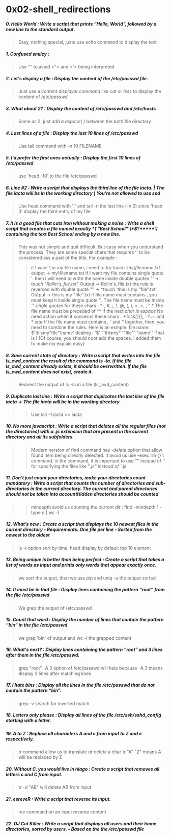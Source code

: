 # 0x02-shell_redirections

##### 0. Hello World :  Write a script that prints “Hello, World”, followed by a new line to the standard output.
> Easy, nothing special, juste use echo command to display the text

##### 1. Confused smiley :
> Use "" to avoid <"> and <'> being interpreted

##### 2. Let's display a file : Display the content of the /etc/passwd file.
> Just use a *content displayer command* like *cat* or *less* to display the content of */etc/passwd*

##### 3. What about 2? : Display the content of /etc/passwd and /etc/hosts
> Same as 2, just add  *a aspace( )* between the both file directory

##### 4. Last lines of a file : Display the last 10 lines of /etc/passwd
> Use tail command with -n 10 FILENAME

##### 5. I'd prefer the first ones actually : Display the first 10 lines of /etc/passwd
>use 'head -10' to the file /etc/passwd

##### 6. Line #2  : Write a script that displays the third line of the file iacta. | The file iacta will be in the working directory | You’re not allowed to use sed
> Use head command with '|' and tail -n the last line (-n 3) since 'head 3' display the third entry of my file
##### 7. It is a good file that cuts iron without making a noise : Write a shell script that creates a file named exactly \*\\'"Best School"\'\\*$\?\*\*\*\*\*:) containing the text Best School ending by a new line.
> This was not simple and quit difficult. But easy when you understand the process. 
> They are some special chars that requires '' to be considered ass a part of the title. For example : 
>> if I want \ in my file name, i need to try *touch 'my\filename.txt'*. output -> my\filename.txt 
>> if I want my file contains single quote '. then i will need to write the name inside double quotes ""->  *touch "Rollin's_file.txt"* Output -> Rollin's_file.txt
>> the rule is reversed with double quote "" -> *touch 'this is my "file".txt' Output -> this is my "file".txt
>> if file name must contains \, you must keep it inside single quote ''. 
>> The file name must be inside *'' single quotes* for these chars : *-, #, ;, !, @, (, ), <, >, \, " *
>> The file name must be preceded of *\* if the next *char is espace*
>> No need action when it concerns these chars : *+%^&[]{}_=?.:~* and * *star*
>> If the file name must contains *, '* and *"* together, then, you need to combine the rules. Here is an exmple:
>> file name: $'thismy"file"\name'
>> dealing : '$' "'thismy" '"file"\' "name'"
>> That is ! {Of course, you should noot add the spaces. I added them to make my explain easy}

##### 8. Save current state of directory : Write a script that writes into the file ls_cwd_content the result of the command ls -la. If the file ls_cwd_content already exists, it should be overwritten. If the file ls_cwd_content does not exist, create it.
>Redirect the output of ls -la in a file (ls_cwd_content) 

##### 9. Duplicate last line : Write a script that duplicates the last line of the file iacta -> The file iacta will be in the working directory
>> Use tail -1 iacta >> iacta

##### 10. No more javascript : Write a script that deletes all the regular files (not the directories) with a .js extension that are present in the current directory and all its subfolders.
>> Modern version of find command has *-delete* option that allow found item being directly delected. It avoid us use -exec rm {} \ command. in the command, it is important to use "" instead of '' for specifying the files like "*.js" instead of '*.js'

##### 11. Don't just count your directories, make your directories count mandatory : Write a script that counts the number of directories and sub-directories in the current directory.    The current and parent directories should not be taken into accountHidden directories should be counted
>>mindepth avoid us counting the current dir : find -mindepth 1 -type d | wc -l 

##### 12. What’s new : Create a script that displays the 10 newest files in the current directory - Requirements: One file per line - Sorted from the newest to the oldest
>ls -t option sort by time, head display by default top 10 element

##### 13. Being unique is better than being perfect : Create a script that takes a list of words as input and prints only words that appear exactly once.
> we sort the output, then we use pip and uniq -u the output sorted

##### 14. It must be in that file : Display lines containing the pattern “root” from the file /etc/passwd
> We grep the output of /etc/passwd

##### 15. Count that word : Display the number of lines that contain the pattern “bin” in the file /etc/passwd
>we grep 'bin' of output and wc -l the grepped content

##### 16. What's next?  : Display lines containing the pattern “root” and 3 lines after them in the file /etc/passwd.
> grep "root"  -A 3 option of /etc/passwd will help because -A 3 means display 3 lines after matching lines 

##### 17. I hate bins : Display all the lines in the file /etc/passwd that do not contain the pattern “bin”.
> grep -v search for inverted match

##### 18. Letters only please : Display all lines of the file /etc/ssh/sshd_config starting with a letter.
> 

##### 19. A to Z : Replace all characters A and c from input to Z and e respectively.
> tr command allow us to translate or delete a char tr "A" "Z" means A will be replaced by Z

##### 20. Without C, you would live in hiago : Create a script that removes all letters c and C from input.
> tr -d "AB" will delete AB from input

##### 21. esreveR : Write a script that reverse its input.
> rev command on an input reverse content

##### 22. DJ Cut Killer : Write a script that displays all users and their home directories, sorted by users. - Based on the the /etc/passwd file
> 
